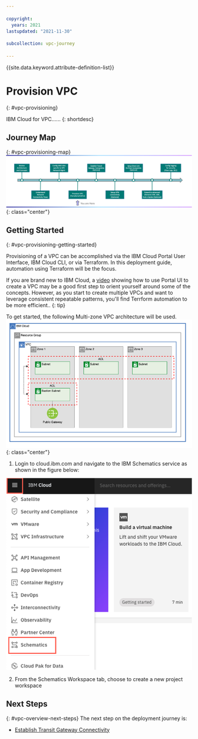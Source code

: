 ```yaml
---

copyright:
  years: 2021
lastupdated: "2021-11-30"

subcollection: vpc-journey

---
```


{{site.data.keyword.attribute-definition-list}}

# Provision VPC
{: #vpc-provisioning}

IBM Cloud for VPC...... 
{: shortdesc}



## Journey Map
{: #vpc-provisioning-map}
![Architecture](images/provision-vpc/journey-map.png){: class="center"}


## Getting Started
{: #vpc-provisioning-getting-started}

Provisioning of a VPC can be accomplished via the IBM Cloud Portal User Interface, IBM Cloud CLI, or via Terraform.  In this deployment guide, automation using Terraform will be the focus. 

If you are brand new to IBM Cloud, a  [video](https://www.youtube.com/watch?v=pGLgtB193cI) showing how to use Portal UI to create a VPC may be a good first step to orient yourself around some of the concepts.  However, as you start to create multiple VPCs and want to leverage consistent repeatable patterns, you'll find Terrform automation to be more efficient..
{: tip}

To get started, the following Multi-zone VPC architecture will be used.
![Architecture](images/provision-vpc/gcat-mz-bastion.png){: class="center"}

1. Login to cloud.ibm.com and navigate to the IBM Schematics service as shown in the figure below:

![SchematicsMenuItem](images/provision-vpc/schematics-menu-item.png)

2. From the Schematics Workspace tab, choose to create a new project workspace

## Next Steps

{: #vpc-overview-next-steps}
The next step on the deployment journey is:
* [Establish Transit Gateway Connectivity](/docs/vpc-journey?topic=vpc-journey-vpc-tgw)

